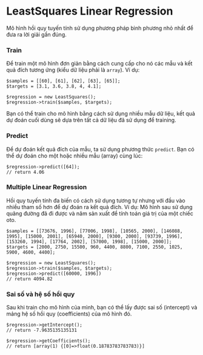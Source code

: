 # LeastSquares Linear Regression

Mô hình hồi quy tuyến tính sử dụng phương pháp bình phương nhỏ nhất để đưa ra lời giải gần đúng. 

### Train

Để train một mô hình đơn giản bằng cách cung cấp cho nó các mẫu và kết quả đích tương ứng (kiểu dữ liệu phải là `array`). Ví dụ:

```
$samples = [[60], [61], [62], [63], [65]];
$targets = [3.1, 3.6, 3.8, 4, 4.1];

$regression = new LeastSquares();
$regression->train($samples, $targets);
```

Bạn có thể train cho mô hình bằng cách sử dụng nhiều mẫu dữ liệu, kết quả dự đoán cuối dùng sẽ dựa trên tất cả dữ liệu đã sử dụng để training.

### Predict

Để dự đoán kết quả đích của mẫu, ta sử dụng phương thức `predict`. Bạn có thể dự đoán cho một hoặc nhiều mẫu (array) cùng lúc:

```
$regression->predict([64]);
// return 4.06
```

### Multiple Linear Regression

Hồi quy tuyến tính đa biến có cách sử dụng tương tự nhưng với đầu vào nhiều tham số hơn để dự đoán ra kết quả đích. 
Ví dụ: Mô hình sau sử dụng quãng đường đã đi được và năm sản xuất để tính toán giá trị của một chiếc oto.  

```
$samples = [[73676, 1996], [77006, 1998], [10565, 2000], [146088, 1995], [15000, 2001], [65940, 2000], [9300, 2000], [93739, 1996], [153260, 1994], [17764, 2002], [57000, 1998], [15000, 2000]];
$targets = [2000, 2750, 15500, 960, 4400, 8800, 7100, 2550, 1025, 5900, 4600, 4400];

$regression = new LeastSquares();
$regression->train($samples, $targets);
$regression->predict([60000, 1996])
// return 4094.82
```

### Sai số và hệ số hồi quy

Sau khi train cho mô hình của mình, bạn có thể lấy được sai số (intercept) và mảng hệ số hồi quy (coefficients) của mô hình đó.
```
$regression->getIntercept();
// return -7.9635135135131

$regression->getCoefficients();
// return [array(1) {[0]=>float(0.18783783783783)}]
```
